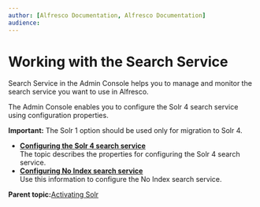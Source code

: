 ```yaml
---
author: [Alfresco Documentation, Alfresco Documentation]
audience: 
---
```


# Working with the Search Service

Search Service in the Admin Console helps you to manage and monitor the search service you want to use in Alfresco.

The Admin Console enables you to configure the Solr 4 search service using configuration properties.

**Important:** The Solr 1 option should be used only for migration to Solr 4.

-   **[Configuring the Solr 4 search service](../tasks/adminconsole-searchservice-solr4.md)**  
The topic describes the properties for configuring the Solr 4 search service.
-   **[Configuring No Index search service](../tasks/adminconsole-searchservice-noindex.md)**  
Use this information to configure the No Index search service.

**Parent topic:**[Activating Solr](../tasks/solr4-alfresco-config.md)

